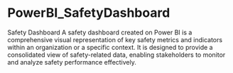 # PowerBI_SafetyDashboard
Safety Dashboard
A safety dashboard created on Power BI is a comprehensive visual representation of key safety metrics and indicators within an organization or a specific context. It is designed to provide a consolidated view of safety-related data, enabling stakeholders to monitor and analyze safety performance effectively.
